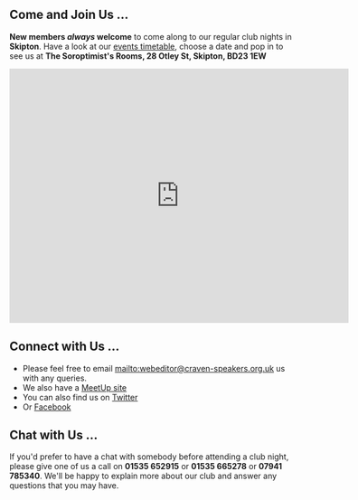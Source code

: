 ## Come and Join Us ...

**New members _always_ welcome** to come along to our regular club nights in **Skipton**.
Have a look at our [events timetable](/events.html), choose a date and pop in to see us
at **The Soroptimist's Rooms, 28 Otley St, Skipton, BD23 1EW**

<iframe src="https://www.google.com/maps/embed?pb=!1m18!1m12!1m3!1d1173.6622748265584!2d-2.0151261426137244!3d53.96150418011255!2m3!1f0!2f0!3f0!3m2!1i1024!2i768!4f13.1!3m3!1m2!1s0x487bf3951c85a309%3A0xa09c57cd5c849ae0!2s28+Otley+St%2C+Skipton+BD23!5e0!3m2!1sen!2suk!4v1509919997418" width="600" height="450" frameborder="0" style="border:0" allowfullscreen></iframe>

## Connect with Us ...

- Please feel free to email <mailto:webeditor@craven-speakers.org.uk> us with any queries.  
- We also have a [MeetUp site](https://www.meetup.com/Craven-Speakers-Club-Meetup/)
- You can also find us on [Twitter](https://twitter.com/cravenspeakers)
- Or [Facebook](https://www.facebook.com/Craven-Speakers-Club-1497457170340311/)

## Chat with Us ...

If you'd prefer to have a chat with somebody before attending a club night, please give
one of us a call on **01535 652915** or **01535 665278** or **07941 785340**. We'll be happy to explain more about our club and answer any questions that you may have.